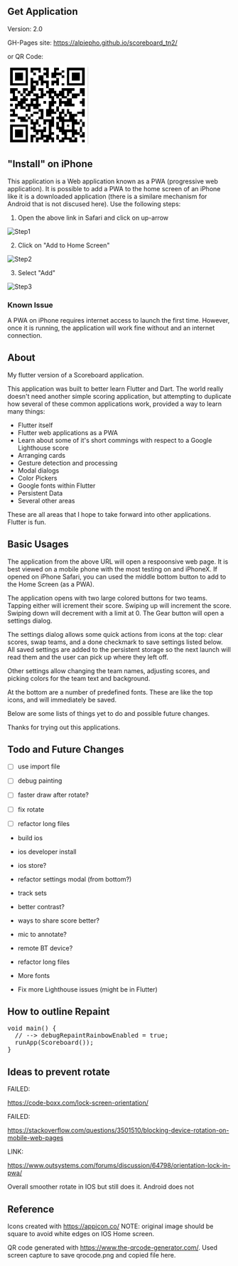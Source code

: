 ## Get Application
Version: 2.0

GH-Pages site: https://alpiepho.github.io/scoreboard_tn2/

or QR Code:

![QR Code](./qr-code.png)

## "Install" on iPhone

This application is a Web application known as a PWA (progressive web application).  It is possible to add a PWA to the home screen of an iPhone
like it is a downloaded application (there is a similare mechanism for Android that is not discused here).  Use the following steps:

1. Open the above link in Safari and click on up-arrow

![Step1](./iphone_install1.png)

2. Click on "Add to Home Screen"

![Step2](./iphone_install2.png)

3. Select "Add"

![Step3](./iphone_install3.png)


### Known Issue

A PWA on iPhone requires internet access to launch the first time.  However, once it is running, the application will work fine without and an internet connection.

## About
My flutter version of a Scoreboard application.

This application was built to better learn Flutter and Dart.  The world really doesn't need another simple scoring application, but attempting to duplicate how several of these common applications work, provided a way to learn many things:

- Flutter itself
- Flutter web applications as a PWA
- Learn about some of it's short commings with respect to a Google Lighthouse score
- Arranging cards
- Gesture detection and processing
- Modal dialogs
- Color Pickers
- Google fonts within Flutter
- Persistent Data
- Several other areas

These are all areas that I hope to take forward into other applications.  Flutter is fun.

## Basic Usages

The application from the above URL will open a respoonsive web page.  It is best viewed on a mobile phone with the most testing on and iPhoneX.  If opened on iPhone Safari, you can used the middle bottom button to add to the Home Screen (as a PWA).

The application opens with two large colored buttons for two teams.  Tapping either will icrement their score.  Swiping up will increment the score.  Swiping down will decrement with a limit at 0.  The Gear button will open a settings dialog.

The settings dialog allows some quick actions from icons at the top: clear scores, swap teams, and a done checkmark to save settings listed below.  All saved settings are added to the persistent storage so the next launch will read them and the user can pick up where they left off.

Other settings allow changing the team names, adjusting scores, and picking colors for the team text and background.

At the bottom are a number of predefined fonts.  These are like the top icons, and will immediately be saved.

Below are some lists of things yet to do and possible future changes.

Thanks for trying out this applications.

## Todo and Future Changes
- [ ] use import file
- [ ] debug painting
- [ ] faster draw after rotate?
- [ ] fix rotate
- [ ] refactor long files


- build ios
- ios developer install
- ios store?

- refactor settings modal (from bottom?)
- track sets
- better contrast?
- ways to share score better?
- mic to annotate?
- remote BT device?

- refactor long files
- More fonts
- Fix more Lighthouse issues (might be in Flutter)

## How to outline Repaint

<pre>
void main() {
  // --> debugRepaintRainbowEnabled = true;
  runApp(Scoreboard());
}
</pre>


## Ideas to prevent rotate

FAILED: 

https://code-boxx.com/lock-screen-orientation/

FAILED:

https://stackoverflow.com/questions/3501510/blocking-device-rotation-on-mobile-web-pages


LINK:

https://www.outsystems.com/forums/discussion/64798/orientation-lock-in-pwa/


Overall smoother rotate in IOS but still does it.  Android does not 

## Reference

Icons created with https://appicon.co/  NOTE: original image should be square to avoid white edges on IOS Home screen.

QR code generated with https://www.the-qrcode-generator.com/.  Used screen capture to save qrocode.png and copied file here.
